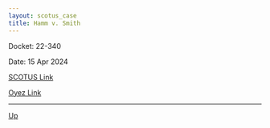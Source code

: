 ```yaml
---
layout: scotus_case
title: Hamm v. Smith
---
```


Docket: 22-340

Date: 15 Apr 2024

[SCOTUS Link](https://www.supremecourt.gov/opinions/23pdf/601us1r07_19m1.pdf)

[Oyez Link](https://www.oyez.org/cases/2024/22-340)

---

[Up](./README.md)